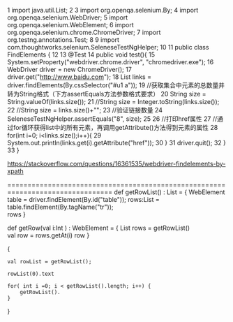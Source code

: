 1 import java.util.List;
 2 
 3 import org.openqa.selenium.By;
 4 import org.openqa.selenium.WebDriver;
 5 import org.openqa.selenium.WebElement;
 6 import org.openqa.selenium.chrome.ChromeDriver;
 7 import org.testng.annotations.Test;
 8 
 9 import com.thoughtworks.selenium.SeleneseTestNgHelper;
10 
11 public class FindElements {
12 
13 @Test
14 public void test(){
15 System.setProperty("webdriver.chrome.driver", "chromedriver.exe");
16 WebDriver driver = new ChromeDriver();
17 driver.get("http://www.baidu.com");
18 List<WebElement> links = driver.findElements(By.cssSelector("#u1 a"));
19 //获取集合中元素的总数量并转为String格式（下方assertEquals方法参数格式要求）
20 String size = String.valueOf(links.size());
21 //String size = Integer.toString(links.size());
22 //String size = links.size()+"";
23 //验证链接数量
24 SeleneseTestNgHelper.assertEquals("8", size);
25 
26 //打印href属性
27 //通过for循环获得list中的所有元素，再调用getAttribute()方法得到元素的属性
28 for(int i=0; i<links.size();i++){
29 System.out.println(links.get(i).getAttribute("href"));
30 }
31 driver.quit();
32 }
33 }

https://stackoverflow.com/questions/16361535/webdriver-findelements-by-xpath




================================================================================
def getRowList() : List = {
	WebElement table = driver.findElement(By.id("table")); 
	rows:List  = table.findElement(By.tagName("tr"));  
	rows
}


def getRow(val i:Int ) : WebElement = {
	List<WebElement> rows = getRowList()  
	val row = rows.getAt(i)
	row
}



{

	val rowList = getRowList();
	
	rowList(0).text
	
	for( int i =0; i < getRowList().length; i++) {
		getRowList().
	}
	
}


